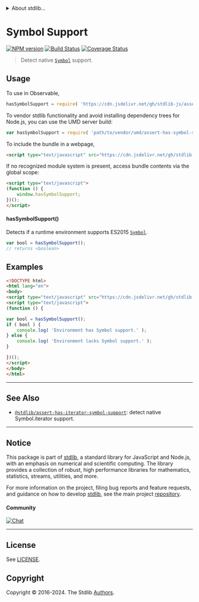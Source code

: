 <!--

@license Apache-2.0

Copyright (c) 2018 The Stdlib Authors.

Licensed under the Apache License, Version 2.0 (the "License");
you may not use this file except in compliance with the License.
You may obtain a copy of the License at

   http://www.apache.org/licenses/LICENSE-2.0

Unless required by applicable law or agreed to in writing, software
distributed under the License is distributed on an "AS IS" BASIS,
WITHOUT WARRANTIES OR CONDITIONS OF ANY KIND, either express or implied.
See the License for the specific language governing permissions and
limitations under the License.

-->


<details>
  <summary>
    About stdlib...
  </summary>
  <p>We believe in a future in which the web is a preferred environment for numerical computation. To help realize this future, we've built stdlib. stdlib is a standard library, with an emphasis on numerical and scientific computation, written in JavaScript (and C) for execution in browsers and in Node.js.</p>
  <p>The library is fully decomposable, being architected in such a way that you can swap out and mix and match APIs and functionality to cater to your exact preferences and use cases.</p>
  <p>When you use stdlib, you can be absolutely certain that you are using the most thorough, rigorous, well-written, studied, documented, tested, measured, and high-quality code out there.</p>
  <p>To join us in bringing numerical computing to the web, get started by checking us out on <a href="https://github.com/stdlib-js/stdlib">GitHub</a>, and please consider <a href="https://opencollective.com/stdlib">financially supporting stdlib</a>. We greatly appreciate your continued support!</p>
</details>

# Symbol Support

[![NPM version][npm-image]][npm-url] [![Build Status][test-image]][test-url] [![Coverage Status][coverage-image]][coverage-url] <!-- [![dependencies][dependencies-image]][dependencies-url] -->

> Detect native [`Symbol`][mdn-symbol] support.



<section class="usage">

## Usage

To use in Observable,

```javascript
hasSymbolSupport = require( 'https://cdn.jsdelivr.net/gh/stdlib-js/assert-has-symbol-support@v0.2.0-umd/browser.js' )
```

To vendor stdlib functionality and avoid installing dependency trees for Node.js, you can use the UMD server build:

```javascript
var hasSymbolSupport = require( 'path/to/vendor/umd/assert-has-symbol-support/index.js' )
```

To include the bundle in a webpage,

```html
<script type="text/javascript" src="https://cdn.jsdelivr.net/gh/stdlib-js/assert-has-symbol-support@v0.2.0-umd/browser.js"></script>
```

If no recognized module system is present, access bundle contents via the global scope:

```html
<script type="text/javascript">
(function () {
    window.hasSymbolSupport;
})();
</script>
```

#### hasSymbolSupport()

Detects if a runtime environment supports ES2015 [`Symbol`][mdn-symbol].

```javascript
var bool = hasSymbolSupport();
// returns <boolean>
```

</section>

<!-- /.usage -->

<section class="examples">

## Examples

<!-- eslint no-undef: "error" -->

```html
<!DOCTYPE html>
<html lang="en">
<body>
<script type="text/javascript" src="https://cdn.jsdelivr.net/gh/stdlib-js/assert-has-symbol-support@v0.2.0-umd/browser.js"></script>
<script type="text/javascript">
(function () {

var bool = hasSymbolSupport();
if ( bool ) {
    console.log( 'Environment has Symbol support.' );
} else {
    console.log( 'Environment lacks Symbol support.' );
}

})();
</script>
</body>
</html>
```

</section>

<!-- /.examples -->



<!-- Section for related `stdlib` packages. Do not manually edit this section, as it is automatically populated. -->

<section class="related">

* * *

## See Also

-   <span class="package-name">[`@stdlib/assert-has-iterator-symbol-support`][@stdlib/assert/has-iterator-symbol-support]</span><span class="delimiter">: </span><span class="description">detect native Symbol.iterator support.</span>

</section>

<!-- /.related -->

<!-- Section for all links. Make sure to keep an empty line after the `section` element and another before the `/section` close. -->


<section class="main-repo" >

* * *

## Notice

This package is part of [stdlib][stdlib], a standard library for JavaScript and Node.js, with an emphasis on numerical and scientific computing. The library provides a collection of robust, high performance libraries for mathematics, statistics, streams, utilities, and more.

For more information on the project, filing bug reports and feature requests, and guidance on how to develop [stdlib][stdlib], see the main project [repository][stdlib].

#### Community

[![Chat][chat-image]][chat-url]

---

## License

See [LICENSE][stdlib-license].


## Copyright

Copyright &copy; 2016-2024. The Stdlib [Authors][stdlib-authors].

</section>

<!-- /.stdlib -->

<!-- Section for all links. Make sure to keep an empty line after the `section` element and another before the `/section` close. -->

<section class="links">

[npm-image]: http://img.shields.io/npm/v/@stdlib/assert-has-symbol-support.svg
[npm-url]: https://npmjs.org/package/@stdlib/assert-has-symbol-support

[test-image]: https://github.com/stdlib-js/assert-has-symbol-support/actions/workflows/test.yml/badge.svg?branch=v0.2.0
[test-url]: https://github.com/stdlib-js/assert-has-symbol-support/actions/workflows/test.yml?query=branch:v0.2.0

[coverage-image]: https://img.shields.io/codecov/c/github/stdlib-js/assert-has-symbol-support/main.svg
[coverage-url]: https://codecov.io/github/stdlib-js/assert-has-symbol-support?branch=main

<!--

[dependencies-image]: https://img.shields.io/david/stdlib-js/assert-has-symbol-support.svg
[dependencies-url]: https://david-dm.org/stdlib-js/assert-has-symbol-support/main

-->

[chat-image]: https://img.shields.io/gitter/room/stdlib-js/stdlib.svg
[chat-url]: https://app.gitter.im/#/room/#stdlib-js_stdlib:gitter.im

[stdlib]: https://github.com/stdlib-js/stdlib

[stdlib-authors]: https://github.com/stdlib-js/stdlib/graphs/contributors

[cli-section]: https://github.com/stdlib-js/assert-has-symbol-support#cli
[cli-url]: https://github.com/stdlib-js/assert-has-symbol-support/tree/cli
[@stdlib/assert-has-symbol-support]: https://github.com/stdlib-js/assert-has-symbol-support/tree/main

[umd]: https://github.com/umdjs/umd
[es-module]: https://developer.mozilla.org/en-US/docs/Web/JavaScript/Guide/Modules

[deno-url]: https://github.com/stdlib-js/assert-has-symbol-support/tree/deno
[deno-readme]: https://github.com/stdlib-js/assert-has-symbol-support/blob/deno/README.md
[umd-url]: https://github.com/stdlib-js/assert-has-symbol-support/tree/umd
[umd-readme]: https://github.com/stdlib-js/assert-has-symbol-support/blob/umd/README.md
[esm-url]: https://github.com/stdlib-js/assert-has-symbol-support/tree/esm
[esm-readme]: https://github.com/stdlib-js/assert-has-symbol-support/blob/esm/README.md
[branches-url]: https://github.com/stdlib-js/assert-has-symbol-support/blob/main/branches.md

[stdlib-license]: https://raw.githubusercontent.com/stdlib-js/assert-has-symbol-support/main/LICENSE

[mdn-symbol]: https://developer.mozilla.org/en-US/docs/Web/JavaScript/Reference/Global_Objects/Symbol

<!-- <related-links> -->

[@stdlib/assert/has-iterator-symbol-support]: https://github.com/stdlib-js/assert-has-iterator-symbol-support/tree/umd

<!-- </related-links> -->

</section>

<!-- /.links -->
